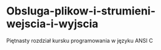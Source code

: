# Obsluga-plikow-i-strumieni-wejscia-i-wyjscia
Piętnasty rozdział kursku programowania w języku ANSI C
